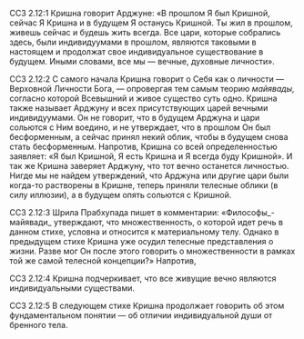 ССЗ 2.12:1	Кришна говорит Арджуне: «В прошлом Я был Кришной, сейчас Я Кришна и в будущем Я останусь Кришной. Ты жил в прошлом, живешь сейчас и будешь жить всегда. Все цари, которые собрались здесь, были индивидуумами в прошлом, являются таковыми в настоящем и продолжат свое индивидуальное существование в будущем. Иными словами, все мы — вечные, духовные личности».

ССЗ 2.12:2	С самого начала Кришна говорит о Себя как о личности — Верховной Личности Бога, — опровергая тем самым теорию _майявады,_ согласно которой Всевышний и живое существо суть одно. Кришна также называет Арджуну и всех присутствующих царей вечными индивидуумами. Он не говорит, что в будущем Арджуна и цари сольются с Ним воедино, и не утверждает, что в прошлом Он был бесформенным, а сейчас принял некий облик, чтобы в будущем снова стать бесформенным. Напротив, Кришна со всей определенностью заявляет: «Я был Кришной, Я есть Кришна и Я всегда буду Кришной». И так же Кришна заверяет Арджуну, что тот вечно останется личностью. Нигде мы не найдем утверждений, что Арджуна или другие цари были когда-то растворены в Кришне, теперь приняли телесные облики (в силу иллюзии), а в будущем опять сольются с Кришной.

ССЗ 2.12:3	Шрила Прабхупада пишет в комментарии: «Философы_-майявади_ утверждают, что множественность, о которой идет речь в данном стихе, условна и относится к материальному телу. Однако в предыдущем стихе Кришна уже осудил телесные представления о жизни. Разве мог Он после этого говорить о множественности в рамках той же самой телесной концепции?» Напротив,

ССЗ 2.12:4	Кришна подчеркивает, что все живущие вечно являются индивидуальными существами.

ССЗ 2.12:5	В следующем стихе Кришна продолжает говорить об этом фундаментальном понятии — об отличии индивидуальной души от бренного тела.